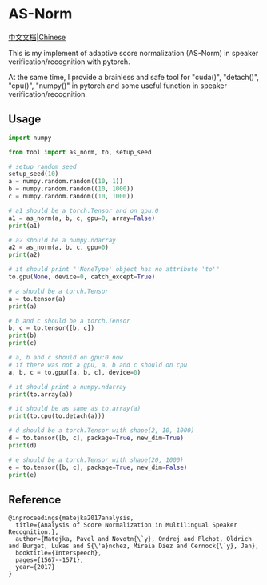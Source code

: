# AS-Norm
[中文文档|Chinese](README_zh.md)    

This is my implement of adaptive score normalization (AS-Norm) in speaker verification/recognition with pytorch.  

At the same time, I provide a brainless and safe tool for "cuda()", "detach()", "cpu()", "numpy()" in pytorch and some useful function in speaker verification/recognition.
## Usage
```python
import numpy

from tool import as_norm, to, setup_seed

# setup random seed
setup_seed(10)
a = numpy.random.random((10, 1))
b = numpy.random.random((10, 1000))
c = numpy.random.random((10, 1000))

# a1 should be a torch.Tensor and on gpu:0
a1 = as_norm(a, b, c, gpu=0, array=False)
print(a1)

# a2 should be a numpy.ndarray
a2 = as_norm(a, b, c, gpu=0)
print(a2)

# it should print "'NoneType' object has no attribute 'to'"
to.gpu(None, device=0, catch_except=True)

# a should be a torch.Tensor
a = to.tensor(a)
print(a)

# b and c should be a torch.Tensor
b, c = to.tensor([b, c])
print(b)
print(c)

# a, b and c should on gpu:0 now
# if there was not a gpu, a, b and c should on cpu
a, b, c = to.gpu([a, b, c], device=0)

# it should print a numpy.ndarray
print(to.array(a))

# it should be as same as to.array(a)
print(to.cpu(to.detach(a)))

# d should be a torch.Tensor with shape(2, 10, 1000)
d = to.tensor([b, c], package=True, new_dim=True)
print(d)

# e should be a torch.Tensor with shape(20, 1000)
e = to.tensor([b, c], package=True, new_dim=False)
print(e)
``` 
## Reference
```
@inproceedings{matejka2017analysis,
  title={Analysis of Score Normalization in Multilingual Speaker Recognition.},
  author={Matejka, Pavel and Novotn{\`y}, Ondrej and Plchot, Oldrich and Burget, Lukas and S{\'a}nchez, Mireia Diez and Cernock{\`y}, Jan},
  booktitle={Interspeech},
  pages={1567--1571},
  year={2017}
}
```